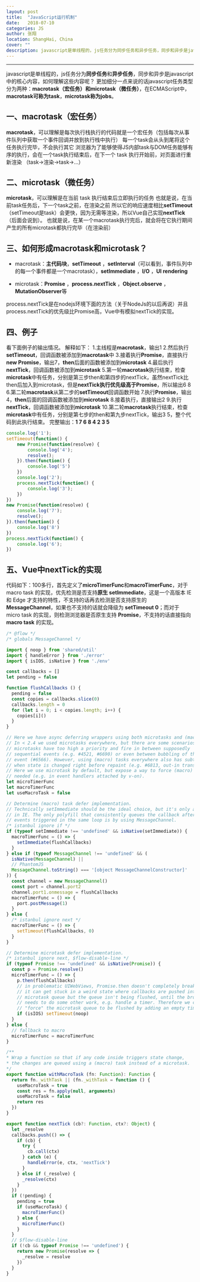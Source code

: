 ```yaml
---
layout: post
title:  "JavaScript运行机制"
date:   2018-07-10
categories: JS
author: 张翔
location: ShangHai, China
cover: ""
description: javascript是单线程的，js任务分为同步任务和异步任务，同步和异步是javascript中的核心内容！这篇主要解析javascript的运行机制！
---
```

---
javascript是单线程的，js任务分为**同步任务**和**异步任务**，同步和异步是javascript中的核心内容，如何理解这些内容呢？
更加细分一点来说的话javascript任务类型分为两种：**macrotask（宏任务）**和**microtask（微任务）**，在ECMAScript中，**macrotask可称为task**，**microtask称为jobs**。

## 一、macrotask（宏任务）
**macrotask**，可以理解是每次执行栈执行的代码就是一个宏任务（包括每次从事件队列中获取一个事件回调并放到执行栈中执行）
每一个task会从头到尾将这个任务执行完毕，不会执行其它
浏览器为了能够使得JS内部task与DOM任务能够有序的执行，会在一个task执行结束后，在下一个 task 执行开始前，对页面进行重新渲染
（task->渲染->task->...）

## 二、microtask（微任务）
**microtask**，可以理解是在当前 task 执行结束后立即执行的任务
也就是说，在当前task任务后，下一个task之前，在渲染之前
所以它的响应速度相比**setTimeout**（setTimeout是task）会更快，因为无需等渲染，所以Vue自己实现**nextTick**（后面会说到）。
也就是说，在某一个macrotask执行完后，就会将在它执行期间产生的所有microtask都执行完毕（在渲染前）

## 三、如何形成macrotask和microtask？

 - macrotask：**主代码块**，**setTimeout**
   ，**setInterval**（可以看到，事件队列中的每一个事件都是一个macrotask），**setImmediate**
   ，**I/O** ，**UI rendering**

 - microtask：**Promise** ，**process.nextTick** ，**Object.observe**
   ，**MutationObserver**等

process.nextTick是在nodejs环境下面的方法（关于NodeJs的以后再说）并且process.nextTick的优先级比Promise高，Vue中有模拟nextTick的实现。

## 四、例子
看下面例子的输出情况。
解释如下：
1.主线程是**macrotask**，输出1
2.然后执行**setTimeout**，回调函数被添加到**macrotask**中
3.接着执行**Promise**，直接执行**new Promise**，输出7，**then**后面的函数被添加到**microtask**
4.最后执行**nextTick**，回调函数被添加到**microtask**
5.第一轮**macrotask**执行结束，检查**microtask**中有任务，分别是第三步then和第四步的nextTick，虽然nextTick比then后加入到microtask，但是**nextTick执行优先级高于Promise**，所以输出6 8
6.第二轮**macrotask**从第二步的**setTimeout**回调函数开始
7.执行**Promise**，输出4，**then**后面的回调函数被添加到**microtask**
8.接着执行，直接输出2
9.执行**nextTick**，回调函数被添加到**microtask**
10.第二轮**macrotask**执行结束，检查**microtask**中有任务，分别是第七步的then和第九步nextTick，输出3 5，整个代码到此执行结束。
完整输出：**1 7 6 8 4 2 3 5**

```javascript
console.log('1');
setTimeout(function() {
    new Promise(function(resolve) {
        console.log('4');
        resolve();
    }).then(function() {
        console.log('5')
    })
    console.log('2');
    process.nextTick(function() {
        console.log('3');
    })
})
new Promise(function(resolve) {
    console.log('7');
    resolve();
}).then(function() {
    console.log('8')
})
process.nextTick(function() {
    console.log('6');
})
```

## 五、Vue中nextTick的实现

代码如下：100多行，首先定义了**microTimerFunc**和**macroTimerFunc**，对于 macro task 的实现，优先检测是否支持**原生 setImmediate**，这是一个高版本 IE 和 Edge 才支持的特性，不支持的话再去检测是否支持原生的 **MessageChannel**，如果也不支持的话就会降级为 **setTimeout 0**；而对于 micro task 的实现，则检测浏览器是否原生支持 **Promise**，不支持的话直接指向 **macro task** 的实现。

```javascript
/* @flow */
/* globals MessageChannel */

import { noop } from 'shared/util'
import { handleError } from './error'
import { isIOS, isNative } from './env'

const callbacks = []
let pending = false

function flushCallbacks () {
  pending = false
  const copies = callbacks.slice(0)
  callbacks.length = 0
  for (let i = 0; i < copies.length; i++) {
    copies[i]()
  }
}

// Here we have async deferring wrappers using both microtasks and (macro) tasks.
// In < 2.4 we used microtasks everywhere, but there are some scenarios where
// microtasks have too high a priority and fire in between supposedly
// sequential events (e.g. #4521, #6690) or even between bubbling of the same
// event (#6566). However, using (macro) tasks everywhere also has subtle problems
// when state is changed right before repaint (e.g. #6813, out-in transitions).
// Here we use microtask by default, but expose a way to force (macro) task when
// needed (e.g. in event handlers attached by v-on).
let microTimerFunc
let macroTimerFunc
let useMacroTask = false

// Determine (macro) task defer implementation.
// Technically setImmediate should be the ideal choice, but it's only available
// in IE. The only polyfill that consistently queues the callback after all DOM
// events triggered in the same loop is by using MessageChannel.
/* istanbul ignore if */
if (typeof setImmediate !== 'undefined' && isNative(setImmediate)) {
  macroTimerFunc = () => {
    setImmediate(flushCallbacks)
  }
} else if (typeof MessageChannel !== 'undefined' && (
  isNative(MessageChannel) ||
  // PhantomJS
  MessageChannel.toString() === '[object MessageChannelConstructor]'
)) {
  const channel = new MessageChannel()
  const port = channel.port2
  channel.port1.onmessage = flushCallbacks
  macroTimerFunc = () => {
    port.postMessage(1)
  }
} else {
  /* istanbul ignore next */
  macroTimerFunc = () => {
    setTimeout(flushCallbacks, 0)
  }
}

// Determine microtask defer implementation.
/* istanbul ignore next, $flow-disable-line */
if (typeof Promise !== 'undefined' && isNative(Promise)) {
  const p = Promise.resolve()
  microTimerFunc = () => {
    p.then(flushCallbacks)
    // in problematic UIWebViews, Promise.then doesn't completely break, but
    // it can get stuck in a weird state where callbacks are pushed into the
    // microtask queue but the queue isn't being flushed, until the browser
    // needs to do some other work, e.g. handle a timer. Therefore we can
    // "force" the microtask queue to be flushed by adding an empty timer.
    if (isIOS) setTimeout(noop)
  }
} else {
  // fallback to macro
  microTimerFunc = macroTimerFunc
}

/**
* Wrap a function so that if any code inside triggers state change,
* the changes are queued using a (macro) task instead of a microtask.
*/
export function withMacroTask (fn: Function): Function {
  return fn._withTask || (fn._withTask = function () {
    useMacroTask = true
    const res = fn.apply(null, arguments)
    useMacroTask = false
    return res
  })
}

export function nextTick (cb?: Function, ctx?: Object) {
  let _resolve
  callbacks.push(() => {
    if (cb) {
      try {
        cb.call(ctx)
      } catch (e) {
        handleError(e, ctx, 'nextTick')
      }
    } else if (_resolve) {
      _resolve(ctx)
    }
  })
  if (!pending) {
    pending = true
    if (useMacroTask) {
      macroTimerFunc()
    } else {
      microTimerFunc()
    }
  }
  // $flow-disable-line
  if (!cb && typeof Promise !== 'undefined') {
    return new Promise(resolve => {
      _resolve = resolve
    })
  }
}
```